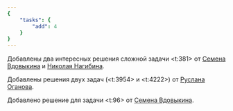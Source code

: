 ```yaml
---
{
    "tasks": {
        "add": 4
    }
}
---
```


Добавлены два интересных решения сложной задачи <t:381> от [Семена Вдовыкина](/solvers#iiilll_llliii) и [Николая Нагибина](/solvers#nnagibin).

Добавлены решения двух задач (<t:3954> и <t:4222>) от [Руслана Оганова](/solvers#ruslan_oganov).

Добавлено решение для задачи <t:96> от [Семена Вдовыкина](/solvers#iiilll_llliii).